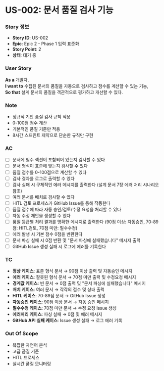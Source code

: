 # US-002: 문서 품질 검사 기능

### Story 정보
- **Story ID**: US-002
- **Epic**: Epic 2 - Phase 1 입력 표준화
- **Story Point**: 2
- **상태**: 대기 중

### User Story
**As a** 개발자,  
**I want to** 수집된 문서의 품질을 자동으로 검사하고 점수를 계산할 수 있는 기능,  
**So that** 설계 문서의 품질을 객관적으로 평가하고 개선할 수 있다.

### Note
- 정규식 기반 품질 검사 규칙 적용
- 0-100점 점수 계산
- 기본적인 품질 기준만 적용
- 8시간 스프린트 제약으로 단순한 규칙만 구현

### AC
- [ ] 문서에 필수 섹션이 포함되어 있는지 검사할 수 있다
- [ ] 문서 형식이 표준에 맞는지 검사할 수 있다
- [ ] 품질 점수를 0-100점으로 계산할 수 있다
- [ ] 검사 결과를 로그로 출력할 수 있다
- [ ] 검사 실패 시 구체적인 에러 메시지를 출력한다 (설계 문서 7장 에러 처리 시나리오 참조)
- [ ] 여러 문서를 배치로 검사할 수 있다
- [ ] HITL 검토 프로세스가 GitHub Issue를 통해 작동한다
- [ ] 품질 점수에 따라 자동 승인/검토/수정 요청을 처리할 수 있다
- [ ] 자동 수정 제안을 생성할 수 있다
- [ ] 품질 등급별 처리 결과를 명확한 메시지로 출력한다 (90점 이상: 자동승인, 70-89점: HITL검토, 70점 미만: 필수수정)
- [ ] 에러 발생 시 기본 점수 0점을 반환한다
- [ ] 문서 파싱 실패 시 0점 반환 및 "문서 파싱에 실패했습니다" 메시지 출력
- [ ] GitHub Issue 생성 실패 시 로그에 에러를 기록한다

### TC
- **정상 케이스**: 표준 형식 문서 → 90점 이상 출력 및 자동승인 메시지
- **에러 케이스**: 잘못된 형식 문서 → 70점 미만 출력 및 수정요청 메시지
- **경계값 케이스**: 빈 문서 → 0점 출력 및 "문서 파싱에 실패했습니다" 메시지
- **배치 케이스**: 여러 문서 → 각각의 점수 및 상태 출력
- **HITL 케이스**: 70-89점 문서 → GitHub Issue 생성
- **자동승인 케이스**: 90점 이상 문서 → 자동 승인 메시지
- **필수수정 케이스**: 70점 미만 문서 → 수정 요청 Issue 생성
- **에러처리 케이스**: 파싱 실패 → 0점 및 에러 메시지
- **GitHub API 실패 케이스**: Issue 생성 실패 → 로그 에러 기록

### Out Of Scope
- 복잡한 자연어 분석
- 고급 품질 기준
- HITL 프로세스
- 실시간 품질 모니터링
